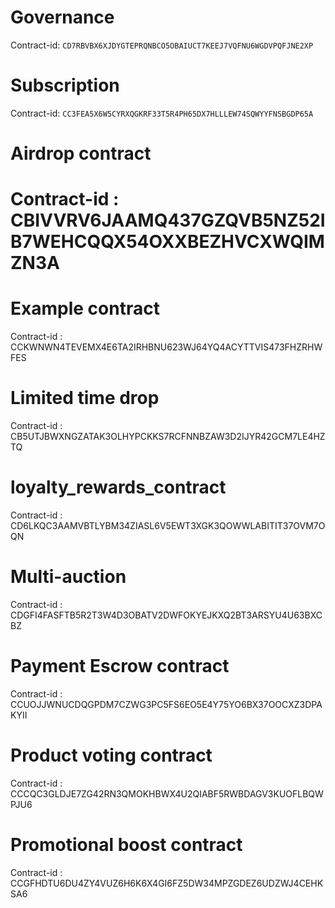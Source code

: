 # Governance
Contract-id: `CD7RBVBX6XJDYGTEPRQNBCO5OBAIUCT7KEEJ7VQFNU6WGDVPQFJNE2XP`
# Subscription
Contract-id: `CC3FEA5X6W5CYRXQGKRF33T5R4PH65DX7HLLLEW74SQWYYFNSBGDP65A`
# Airdrop contract
Contract-id : CBIVVRV6JAAMQ437GZQVB5NZ52IB7WEHCQQX54OXXBEZHVCXWQIMZN3A
=======
# Example contract
Contract-id : CCKWNWN4TEVEMX4E6TA2IRHBNU623WJ64YQ4ACYTTVIS473FHZRHWFES
# Limited time drop
Contract-id : CB5UTJBWXNGZATAK3OLHYPCKKS7RCFNNBZAW3D2IJYR42GCM7LE4HZTQ
# loyalty_rewards_contract
 Contract-id : CD6LKQC3AAMVBTLYBM34ZIASL6V5EWT3XGK3QOWWLABITIT37OVM7OQN
# Multi-auction
Contract-id : CDGFI4FASFTB5R2T3W4D3OBATV2DWFOKYEJKXQ2BT3ARSYU4U63BXCBZ
# Payment Escrow contract
Contract-id : CCUOJJWNUCDQGPDM7CZWG3PC5FS6EO5E4Y75YO6BX37OOCXZ3DPAKYII
# Product voting contract
Contract-id : CCCQC3GLDJE7ZG42RN3QMOKHBWX4U2QIABF5RWBDAGV3KUOFLBQWPJU6
# Promotional boost contract
Contract-id : CCGFHDTU6DU4ZY4VUZ6H6K6X4GI6FZ5DW34MPZGDEZ6UDZWJ4CEHKSA6
